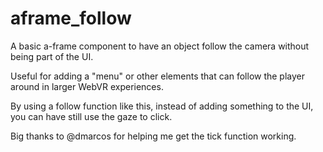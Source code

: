 # aframe_follow
A basic a-frame component to have an object follow the camera without being part of the UI. 

Useful for adding a "menu" or other elements that can follow the player around in larger WebVR experiences.

By using a follow function like this, instead of adding something to the UI, you can have still use the gaze to click. 

Big thanks to @dmarcos for helping me get the tick function working.
